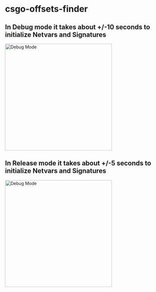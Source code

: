 # csgo-offsets-finder

## In Debug mode it takes about +/-10 seconds to initialize Netvars and Signatures

<img src="https://i.gyazo.com/510edc86114ac7cd463c47646e3cb8cc.png" width="350" title="Debug Mode">

## In Release mode it takes about +/-5 seconds to initialize Netvars and Signatures

<img src="https://i.gyazo.com/6170d99de36b31c94814195f606d6a3e.png" width="350" title="Debug Mode">